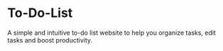 # To-Do-List
A simple and intuitive to-do list website to help you organize tasks, edit tasks and boost productivity.
